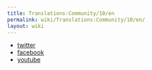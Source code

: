 ```yaml
---
title: Translations:Community/10/en
permalink: wiki/Translations:Community/10/en/
layout: wiki
---
```


-   [twitter](https://www.twitter.com/tidalcycles/)
-   [facebook](https://www.facebook.com/tidalcycles/)
-   [youtube](https://www.youtube.com/tidalcycles/)
